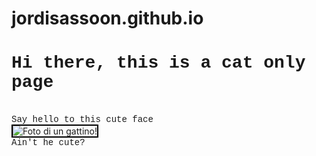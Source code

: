 # jordisassoon.github.io
<html>
 <head>
 <style>
  .city{
  border: 2px solid black;
  }
  .char{
  font-family: courier;
  }
 </style>
 </head>
<body>
<h1 class="char">Hi there, this is a cat only page</h1><br>
<p1 class="char">Say hello to this cute face</p1>
 <br>
<img class="city" src="https://l43.cdn-news30.it/blobs/full/7/4/3/4/7434ef32-01c2-4b68-9131-30d314480ef0.jpg?_636151186751407226" alt="Foto di un gattino!">
 <br>
<p1 class="char">Ain't he cute?</p1>
</body>
</html>

